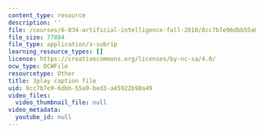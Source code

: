 ```yaml
---
content_type: resource
description: ''
file: /courses/6-034-artificial-intelligence-fall-2010/8cc7b7e96dbb55a0bed3a45922b90a49_ZZmzMJB-tow.vtt
file_size: 77884
file_type: application/x-subrip
learning_resource_types: []
license: https://creativecommons.org/licenses/by-nc-sa/4.0/
ocw_type: OCWFile
resourcetype: Other
title: 3play caption file
uid: 8cc7b7e9-6dbb-55a0-bed3-a45922b90a49
video_files:
  video_thumbnail_file: null
video_metadata:
  youtube_id: null
---
```


